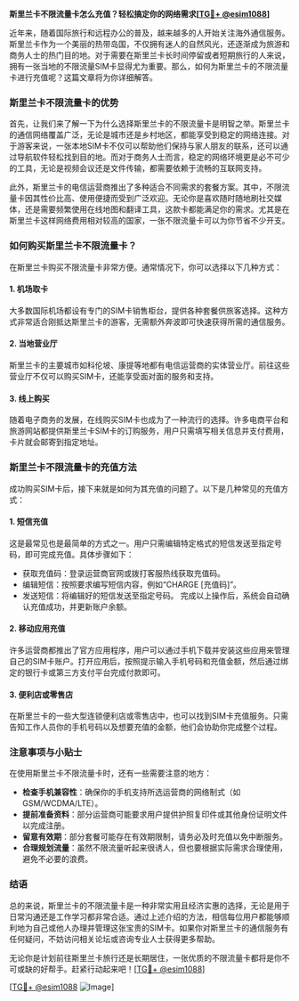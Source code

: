 **斯里兰卡不限流量卡怎么充值？轻松搞定你的网络需求[[TG💪+ @esim1088](https://t.me/s/esim1088)]**

近年来，随着国际旅行和远程办公的普及，越来越多的人开始关注海外通信服务。斯里兰卡作为一个美丽的热带岛国，不仅拥有迷人的自然风光，还逐渐成为旅游和商务人士的热门目的地。对于需要在斯里兰卡长时间停留或者短期旅行的人来说，拥有一张当地的不限流量SIM卡显得尤为重要。那么，如何为斯里兰卡的不限流量卡进行充值呢？这篇文章将为你详细解答。

### 斯里兰卡不限流量卡的优势

首先，让我们来了解一下为什么选择斯里兰卡的不限流量卡是明智之举。斯里兰卡的通信网络覆盖广泛，无论是城市还是乡村地区，都能享受到稳定的网络连接。对于游客来说，一张本地SIM卡不仅可以帮助他们保持与家人朋友的联系，还可以通过导航软件轻松找到目的地。而对于商务人士而言，稳定的网络环境更是必不可少的工具，无论是视频会议还是文件传输，都需要依赖于流畅的互联网支持。

此外，斯里兰卡的电信运营商推出了多种适合不同需求的套餐方案。其中，不限流量卡因其性价比高、使用便捷而受到广泛欢迎。无论你是喜欢随时随地刷社交媒体，还是需要频繁使用在线地图和翻译工具，这款卡都能满足你的需求。尤其是在斯里兰卡这样网络费用相对较高的国家，一张不限流量卡可以为你节省不少开支。

### 如何购买斯里兰卡不限流量卡？

在斯里兰卡购买不限流量卡非常方便。通常情况下，你可以选择以下几种方式：

#### 1. **机场取卡**
   大多数国际机场都设有专门的SIM卡销售柜台，提供各种套餐供旅客选择。这种方式非常适合刚抵达斯里兰卡的游客，无需额外奔波即可快速获得所需的通信服务。

#### 2. **当地营业厅**
   斯里兰卡的主要城市如科伦坡、康提等地都有电信运营商的实体营业厅。前往这些营业厅不仅可以购买SIM卡，还能享受面对面的服务和支持。

#### 3. **线上购买**
   随着电子商务的发展，在线购买SIM卡也成为了一种流行的选择。许多电商平台和旅游网站都提供斯里兰卡SIM卡的订购服务，用户只需填写相关信息并支付费用，卡片就会邮寄到指定地址。

### 斯里兰卡不限流量卡的充值方法

成功购买SIM卡后，接下来就是如何为其充值的问题了。以下是几种常见的充值方式：

#### 1. **短信充值**
   这是最常见也是最简单的方式之一。用户只需编辑特定格式的短信发送至指定号码，即可完成充值。具体步骤如下：
   - 获取充值码：登录运营商官网或拨打客服热线获取充值码。
   - 编辑短信：按照要求编写短信内容，例如“CHARGE [充值码]”。
   - 发送短信：将编辑好的短信发送至指定号码。
   完成以上操作后，系统会自动确认充值成功，并更新账户余额。

#### 2. **移动应用充值**
   许多运营商都推出了官方应用程序，用户可以通过手机下载并安装这些应用来管理自己的SIM卡账户。打开应用后，按照提示输入手机号码和充值金额，然后通过绑定的银行卡或第三方支付平台完成付款即可。

#### 3. **便利店或零售店**
   在斯里兰卡的一些大型连锁便利店或零售店中，也可以找到SIM卡充值服务。只需告知工作人员你的手机号码以及想要充值的金额，他们会协助你完成整个过程。

### 注意事项与小贴士

在使用斯里兰卡不限流量卡时，还有一些需要注意的地方：

- **检查手机兼容性**：确保你的手机支持所选运营商的网络制式（如GSM/WCDMA/LTE）。
- **提前准备资料**：部分运营商可能要求用户提供护照复印件或其他身份证明文件以完成注册。
- **留意有效期**：部分套餐可能存在有效期限制，请务必及时充值以免中断服务。
- **合理规划流量**：虽然不限流量听起来很诱人，但也要根据实际需求合理使用，避免不必要的浪费。

### 结语

总的来说，斯里兰卡的不限流量卡是一种非常实用且经济实惠的选择，无论是用于日常沟通还是工作学习都非常合适。通过上述介绍的方法，相信每位用户都能够顺利地为自己或他人办理并管理这张宝贵的SIM卡。如果你对斯里兰卡的通信服务有任何疑问，不妨访问相关论坛或咨询专业人士获得更多帮助。

无论你是计划前往斯里兰卡旅行还是长期居住，一张优质的不限流量卡都将是你不可或缺的好帮手。赶紧行动起来吧！[[TG💪+ @esim1088](https://t.me/s/esim1088)]

[[TG💪+ @esim1088](https://t.me/s/esim1088) ![Image](https://i.postimg.cc/4NQfJmqS/Snipaste-2025-05-13-00-14-12.png)]